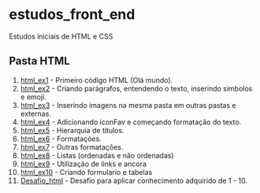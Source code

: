 # estudos_front_end  
Estudos iniciais de HTML e CSS
## Pasta HTML 

1. [html_ex1](html/html_ex1/index.htm) - Primeiro código HTML (Olá mundo).
2. [html_ex2](html/html_ex2/index.html) - Criando parágrafos, entendendo o texto, inserindo simbolos e emoji. 
3. [html_ex3](html/html_ex3/index.html) - Inserindo imagens na mesma pasta em outras pastas e externas.
4. [html_ex4](html/html_ex4/index.html) - Adicionando iconFav e começando formatação do texto.
5. [html_ex5](html/html_ex5/index.html) - Hierarquia de títulos.
6. [html_ex6](html/html_ex6/index.html) - Formatações.
7. [html_ex7](html/html_ex7/index.html) - Outras formatações.
8. [html_ex8](html/html_ex8/index.html) - Listas (ordenadas e não ordenadas)
9. [html_ex9](html/html_ex9/index.html) - Utilização de links e ancora 
10. [html_ex10](html/html_ex10/index.html) - Criando formulario e tabelas
11. [Desafio_html](html/Desafio_html/01desafio) - Desafio para aplicar conhecimento adquirido de 1 - 10. 

